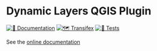 # Dynamic Layers QGIS Plugin

[//]: # ([![QGIS.org]&#40;https://img.shields.io/badge/QGIS.org-published-green&#41;]&#40;https://plugins.qgis.org/plugins/pg_metadata/&#41;)
[![📖 Documentation](https://github.com/3liz/QgisDynamicLayersPlugin/actions/workflows/publish-doc.yml/badge.svg)](https://docs.3liz.org/QgisDynamicLayersPlugin/)
[![🗺 Transifex](https://github.com/3liz/QgisDynamicLayersPlugin/actions/workflows/transifex.yml/badge.svg)](https://app.transifex.com/3liz-1/dynamiclayers/dashboard/)
[![🧪 Tests](https://github.com/3liz/qgis-pgmetadata-plugin/actions/workflows/ci.yml/badge.svg)](https://github.com/3liz/qgis-pgmetadata-plugin/actions/workflows/ci.yml)

See the [online documentation](https://docs.3liz.org/QgisDynamicLayersPlugin)
